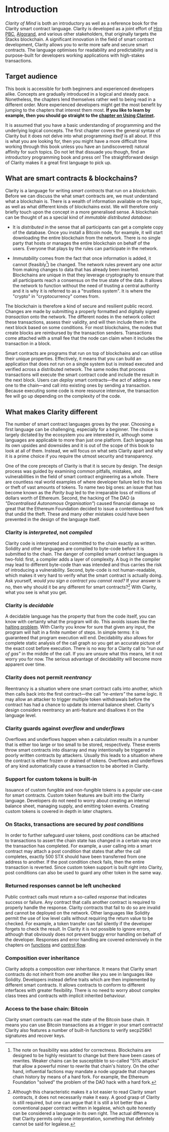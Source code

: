 # Introduction

_Clarity of Mind_ is both an introductory as well as a reference book for the
Clarity smart contract language. Clarity is developed as a joint effort of
[Hiro PBC](https://hiro.so), [Algorand](http://algorand.com), and various other
stakeholders, that originally targets the Stacks blockchain. A significant
innovation in the field of smart contract development, Clarity allows you to
write more safe and secure smart contracts. The language optimises for
readability and predictability and is purpose-built for developers working
applications with high-stakes transactions.

## Target audience

This book is accessible for both beginners and experienced developers alike.
Concepts are gradually introduced in a logical and steady pace. Nonetheless, the
chapters lend themselves rather well to being read in a different order. More
experienced developers might get the most benefit by jumping to the chapters
that interest them most. **If you like to learn by example, then you should go
straight to the [chapter on Using Clarinet](ch07-00-using-clarinet.md).**

It is assumed that you have a basic understanding of programming and the
underlying logical concepts. The first chapter covers the general syntax of
Clarity but it does not delve into what programming _itself_ is all about. If
this is what you are looking for, then you might have a more difficult time
working through this book unless you have an (undiscovered) natural affinity for
such topics. Do not let that dissuade you though, find an introductory
programming book and press on! The straightforward design of Clarity makes it a
great first language to pick up.

## What are smart contracts & blockchains?

Clarity is a language for writing _smart contracts_ that run on a _blockchain_.
Before we can discuss the what smart contracts are, we must understand what a
blockchain is. There is a wealth of information available on the topic, as well
as what different kinds of blockchains exist. We will therefore only briefly
touch upon the concept in a more generalised sense. A blockchain can be thought
of as a special kind of _immutable distributed database_:

- It is _distributed_ in the sense that all participants can get a complete copy
  of the database. Once you install a Bitcoin node, for example, it will start
  downloading the entire blockchain from the network. There is no single party
  that hosts or manages the entire blockchain on behalf of the users. Everyone
  that plays by the rules can participate in the network.

- _Immutability_ comes from the fact that once information is added, it cannot
  (feasibly[^1]) be changed. The network rules prevent any one actor from making
  changes to data that has already been inserted. Blockchains are unique in that
  they leverage cryptography to ensure that all participants reach a consensus
  on the true state of the data. It allows the network to function without the
  need of trusting a central authority and it is why it is referred to as a
  "trustless system". It is where the "crypto" in "cryptocurrency" comes from.

The blockchain is therefore a kind of secure and resilient public record.
Changes are made by submitting a properly formatted and digitally signed
_transaction_ onto the network. The different nodes in the network collect these
transactions, assess their validity, and will then include them in the next
block based on some conditions. For most blockchains, the nodes that create
blocks are reimbursed by the transaction senders. Transactions come attached
with a small fee that the node can claim when it includes the transaction in a
block.

Smart contracts are programs that run on top of blockchains and can utilise
their unique properties. Effectively, it means that you can build an application
that does not run on a single system but is instead executed and verified across
a distributed network. The same nodes that process transactions will execute the
smart contract code and include the result in the next block. Users can _deploy_
smart contracts—the act of adding a new one to the chain—and call into existing
ones by sending a transaction. Because executing some code is more resource
intensive, the transaction fee will go up depending on the complexity of the
code.

## What makes Clarity different

The number of smart contract languages grows by the year. Choosing a first
language can be challenging, especially for a beginner. The choice is largely
dictated by the ecosystem you are interested in, although some languages are
applicable to more than just one platform. Each language has its own upsides and
downsides and it is out of the scope of this book to look at all of them.
Instead, we will focus on what sets Clarity apart and why it is a prime choice
if you require the utmost security and transparency.

One of the core precepts of Clarity is that it is secure by design. The design
process was guided by examining common pitfalls, mistakes, and vulnerabilities
in the field of smart contract engineering as a whole. There are countless real
world examples of where developer failure led to the loss or theft of vast
amounts of tokens. To name two big ones: an issue that has become known as the
_Parity bug_ led to the irreparable loss of millions of dollars worth of
Ethereum. Second, the hacking of The DAO (a _"Decentralised Autonomous
Organisation"_) caused financial damage so great that the Ethereum Foundation
decided to issue a contentious hard fork that undid the theft. These and many
other mistakes could have been prevented in the design of the language itself.

### Clarity is _interpreted_, not _compiled_

Clarity code is interpreted and committed to the chain exactly as written.
Solidity and other languages are compiled to byte-code before it is submitted to
the chain. The danger of compiled smart contract languages is two-fold: first, a
compiler adds a layer of complexity. A bug in the compiler may lead to different
byte-code than was intended and thus carries the risk of introducing a
vulnerability. Second, byte-code is not human-readable, which makes it very hard
to verify what the smart contract is actually doing. Ask yourself, _would you
sign a contract you cannot read?_ If your answer is no, then why should it be
any different for smart contracts?[^2] With Clarity, what you see is what you
get.

### Clarity is _decidable_

A decidable language has the property that from the code itself, you can know
with certainty what the program will do. This avoids issues like the
[halting problem](https://en.wikipedia.org/wiki/Halting_problem). With Clarity
you know for sure that given any input, the program will halt in a finite number
of steps. In simple terms: it is guaranteed that program execution will end.
Decidability also allows for complete static analysis of the call graph so you
get an accurate picture of the exact cost before execution. There is no way for
a Clarity call to _"run out of gas"_ in the middle of the call. If you are
unsure what this means, let it not worry you for now. The serious advantage of
decidability will become more apparent over time.

### Clarity does not permit _reentrancy_

Reentrancy is a situation where one smart contract calls into another, which
then calls back into the first contract—the call _"re-enters"_ the same logic.
It may allow an attacker to trigger multiple token withdrawals before the
contract has had a chance to update its internal balance sheet. Clarity's design
considers reentrancy an anti-feature and disallows it on the language level.

### Clarity guards against _overflow_ and _underflows_

Overflows and underflows happen when a calculation results in a number that is
either too large or too small to be stored, respectively. These events throw
smart contracts into disarray and may intentionally be triggered in poorly
written contracts by attackers. Usually this leads to a situation where the
contract is either frozen or drained of tokens. Overflows and underflows of any
kind automatically cause a transaction to be aborted in Clarity.

### Support for custom tokens is built-in

Issuance of custom fungible and non-fungible tokens is a popular use-case for
smart contracts. Custom token features are built into the Clarity language.
Developers do not need to worry about creating an internal balance sheet,
managing supply, and emitting token events. Creating custom tokens is covered in
depth in later chapters.

### On Stacks, transactions are secured by _post conditions_

In order to further safeguard user tokens, post conditions can be attached to
transactions to assert the chain state has changed in a certain way once the
transaction has completed. For example, a user calling into a smart contract may
attach a post condition that states that after the call completes, exactly 500
STX should have been transferred from one address to another. If the post
condition check fails, then the entire transaction is reverted. Since custom
token support is built right into Clarity, post conditions can also be used to
guard any other token in the same way.

### Returned responses cannot be left unchecked

Public contract calls must return a so-called _response_ that indicates success
or failure. Any contract that calls another contract is required to properly
handle the response. Clarity contracts that fail to do so are invalid and cannot
be deployed on the network. Other languages like Solidity permit the use of low
level calls without requiring the return value to be checked. For example, a
token transfer can fail silently if the developer forgets to check the result.
In Clarity it is not possible to ignore errors, although that obviously does
not prevent buggy error handling on behalf of the developer. Responses and error
handling are covered extensively in the chapters on
[functions](ch05-00-functions.md) and [control flow](ch06-00-control-flow.md).

### Composition over inheritance

Clarity adopts a composition over inheritance. It means that Clarity smart
contracts do not inherit from one another like you see in languages like
Solidity. Developers instead define traits which are then implemented by
different smart contracts. It allows contracts to conform to different
interfaces with greater flexibility. There is no need to worry about complex
class trees and contracts with implicit inherited behaviour.

### Access to the base chain: Bitcoin

Clarity smart contracts can read the state of the Bitcoin base chain. It means
you can use Bitcoin transactions as a trigger in your smart contracts! Clarity
also features a number of built-in functions to verify secp256k1 signatures and
recover keys.

[^1]: The note on feasibility was added for correctness. Blockchains are
designed to be highly resistant to change but there have been cases of rewrites.
Weaker chains can be susceptible to so-called "51% attacks" that allow a
powerful miner to rewrite that chain's history. On the other hand, influential
factions may mandate a node upgrade that changes chain history by means of a
hard fork. For example, the Ethereum Foundation "solved" the problem of the DAO
hack with a hard fork.

[^2]: Although this characteristic makes it a lot easier to read Clarity smart
contracts, it does not necessarily make it easy. A good grasp of Clarity is
still required, but one can argue that it is still a lot better than a
conventional paper contract written in legalese, which quite honestly can be
considered a language in its own right. The actual difference is that Clarity
permits only one interpretation, something that definitely cannot be said for
legalese.
